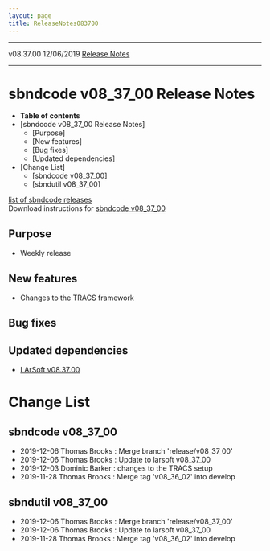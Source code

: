 ```yaml
---
layout: page
title: ReleaseNotes083700
---
```


  ----------- ------------ -- -- ------------------------------------------------------
  v08.37.00   12/06/2019         [Release Notes](ReleaseNotes083700.html)
  ----------- ------------ -- -- ------------------------------------------------------



sbndcode v08\_37\_00 Release Notes
======================================================================================

-   **Table of contents**
-   [sbndcode v08\_37\_00 Release
    Notes]
    -   [Purpose]
    -   [New features]
    -   [Bug fixes]
    -   [Updated dependencies]
-   [Change List]
    -   [sbndcode v08\_37\_00]
    -   [sbndutil v08\_37\_00]

[list of sbndcode
releases](List_of_SBND_code_releases.html)\
Download instructions for [sbndcode
v08\_37\_00](http://scisoft.fnal.gov/scisoft/bundles/sbnd/v08_37_00/sbndcode-v08_37_00.html)



Purpose
----------------------------------

-   Weekly release



New features
--------------------------------------------

-   Changes to the TRACS framework



Bug fixes
--------------------------------------



Updated dependencies
------------------------------------------------------------

-   [LArSoft
    v08.37.00](https://cdcvs.fnal.gov/redmine/projects/larsoft/wiki/ReleaseNotes083700)



Change List
==========================================



sbndcode v08\_37\_00
----------------------------------------------------------

-   2019-12-06 Thomas Brooks : Merge branch \'release/v08\_37\_00\'
-   2019-12-06 Thomas Brooks : Update to larsoft v08\_37\_00
-   2019-12-03 Dominic Barker : changes to the TRACS setup
-   2019-11-28 Thomas Brooks : Merge tag \'v08\_36\_02\' into develop



sbndutil v08\_37\_00
----------------------------------------------------------

-   2019-12-06 Thomas Brooks : Merge branch \'release/v08\_37\_00\'
-   2019-12-06 Thomas Brooks : Update to larsoft v08\_37\_00
-   2019-11-28 Thomas Brooks : Merge tag \'v08\_36\_02\' into develop
